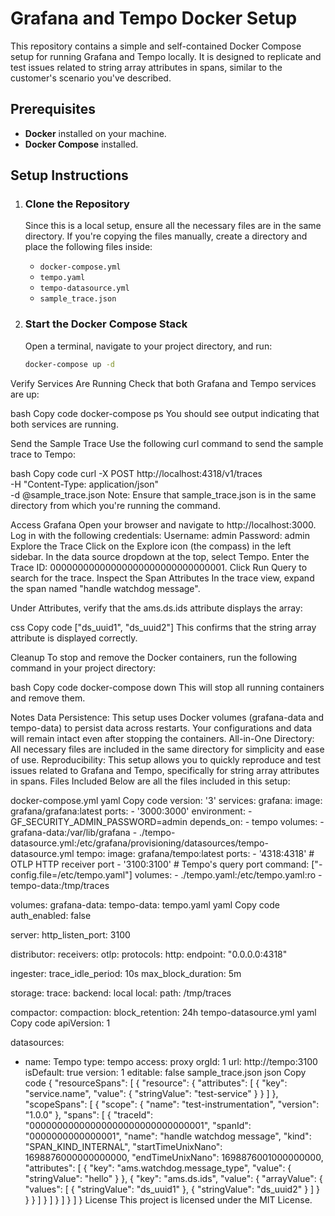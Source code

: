 # Grafana and Tempo Docker Setup

This repository contains a simple and self-contained Docker Compose setup for running Grafana and Tempo locally. It is designed to replicate and test issues related to string array attributes in spans, similar to the customer's scenario you've described.

## Prerequisites

- **Docker** installed on your machine.
- **Docker Compose** installed.

## Setup Instructions

1. ### **Clone the Repository**

   Since this is a local setup, ensure all the necessary files are in the same directory. If you're copying the files manually, create a directory and place the following files inside:

   - `docker-compose.yml`
   - `tempo.yaml`
   - `tempo-datasource.yml`
   - `sample_trace.json`

2. ### **Start the Docker Compose Stack**

   Open a terminal, navigate to your project directory, and run:

   ```bash
   docker-compose up -d
Verify Services Are Running
Check that both Grafana and Tempo services are up:

bash
Copy code
docker-compose ps
You should see output indicating that both services are running.

Send the Sample Trace
Use the following curl command to send the sample trace to Tempo:

bash
Copy code
curl -X POST http://localhost:4318/v1/traces \
     -H "Content-Type: application/json" \
     -d @sample_trace.json
Note: Ensure that sample_trace.json is in the same directory from which you're running the command.

Access Grafana
Open your browser and navigate to http://localhost:3000.
Log in with the following credentials:
Username: admin
Password: admin
Explore the Trace
Click on the Explore icon (the compass) in the left sidebar.
In the data source dropdown at the top, select Tempo.
Enter the Trace ID: 00000000000000000000000000000001.
Click Run Query to search for the trace.
Inspect the Span Attributes
In the trace view, expand the span named "handle watchdog message".

Under Attributes, verify that the ams.ds.ids attribute displays the array:

css
Copy code
["ds_uuid1", "ds_uuid2"]
This confirms that the string array attribute is displayed correctly.

Cleanup
To stop and remove the Docker containers, run the following command in your project directory:

bash
Copy code
docker-compose down
This will stop all running containers and remove them.

Notes
Data Persistence: This setup uses Docker volumes (grafana-data and tempo-data) to persist data across restarts. Your configurations and data will remain intact even after stopping the containers.
All-in-One Directory: All necessary files are included in the same directory for simplicity and ease of use.
Reproducibility: This setup allows you to quickly reproduce and test issues related to Grafana and Tempo, specifically for string array attributes in spans.
Files Included
Below are all the files included in this setup:

docker-compose.yml
yaml
Copy code
version: '3'
services:
  grafana:
    image: grafana/grafana:latest
    ports:
      - '3000:3000'
    environment:
      - GF_SECURITY_ADMIN_PASSWORD=admin
    depends_on:
      - tempo
    volumes:
      - grafana-data:/var/lib/grafana
      - ./tempo-datasource.yml:/etc/grafana/provisioning/datasources/tempo-datasource.yml
  tempo:
    image: grafana/tempo:latest
    ports:
      - '4318:4318'   # OTLP HTTP receiver port
      - '3100:3100'   # Tempo's query port
    command: ["-config.file=/etc/tempo.yaml"]
    volumes:
      - ./tempo.yaml:/etc/tempo.yaml:ro
      - tempo-data:/tmp/traces

volumes:
  grafana-data:
  tempo-data:
tempo.yaml
yaml
Copy code
auth_enabled: false

server:
  http_listen_port: 3100

distributor:
  receivers:
    otlp:
      protocols:
        http:
          endpoint: "0.0.0.0:4318"

ingester:
  trace_idle_period: 10s
  max_block_duration: 5m

storage:
  trace:
    backend: local
    local:
      path: /tmp/traces

compactor:
  compaction:
    block_retention: 24h
tempo-datasource.yml
yaml
Copy code
apiVersion: 1

datasources:
  - name: Tempo
    type: tempo
    access: proxy
    orgId: 1
    url: http://tempo:3100
    isDefault: true
    version: 1
    editable: false
sample_trace.json
json
Copy code
{
  "resourceSpans": [
    {
      "resource": {
        "attributes": [
          {
            "key": "service.name",
            "value": { "stringValue": "test-service" }
          }
        ]
      },
      "scopeSpans": [
        {
          "scope": {
            "name": "test-instrumentation",
            "version": "1.0.0"
          },
          "spans": [
            {
              "traceId": "00000000000000000000000000000001",
              "spanId": "0000000000000001",
              "name": "handle watchdog message",
              "kind": "SPAN_KIND_INTERNAL",
              "startTimeUnixNano": 1698876000000000000,
              "endTimeUnixNano": 1698876001000000000,
              "attributes": [
                {
                  "key": "ams.watchdog.message_type",
                  "value": { "stringValue": "hello" }
                },
                {
                  "key": "ams.ds.ids",
                  "value": {
                    "arrayValue": {
                      "values": [
                        { "stringValue": "ds_uuid1" },
                        { "stringValue": "ds_uuid2" }
                      ]
                    }
                  }
                }
              ]
            }
          ]
        }
      ]
    }
  ]
}
License
This project is licensed under the MIT License.
